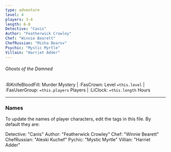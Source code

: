```yaml
---
type: adventure
level: 4
players: 3-4
length: 6-8
Detective: "Canis"
Author: "Featherwick Crowley"
Chef: "Winnie Bearett"
ChefRussian: "Misha Bearov"
Psychic: "Mystic Myrtle"
Villain: "Harriet Adder"
---
```

###### Ghosts of the Damned
<span class="sub2"> :RiKnifeBloodFill: Murder Mystery | :FasCrown: Level `=this.level` |  :FasUserGroup: `=this.players` Players | :LiClock: `=this.length` Hours </span>

---


### Names

To update the names of player characters, edit the tags in this file. By default they are:

Detective: "Canis"
Author: "Featherwick Crowley"
Chef: "Winnie Bearett"
ChefRussian: "Aleski Kuchef"
Pychic: "Mystic Myrtle"
Villian: "Harriet Adder"